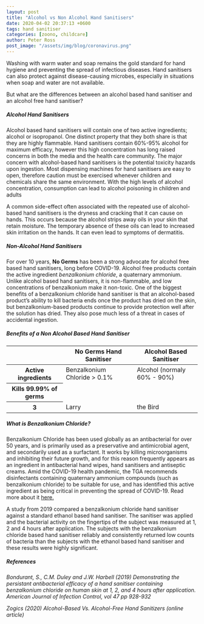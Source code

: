 ```yaml
---
layout: post
title: "Alcohol vs Non Alcohol Hand Sanitisers"
date: 2020-04-02 20:37:13 +0600
tags: hand sanitiser
categories: [zoono, childcare]
author: Peter Ross
post_image: "/assets/img/blog/coronavirus.png"
---
```


Washing with warm water and soap remains the gold standard for hand hygiene and preventing the spread of infectious
diseases. Hand sanitisers can also protect against disease-causing microbes, especially in situations when soap and water are
not available.

But what are the differences between an alcohol based hand sanitiser and an alcohol free hand sanitiser?

##### Alcohol Hand Sanitisers
Alcohol based hand sanitisers will contain one of two active ingredients; alcohol or isopropanol. One distinct property that
they both share is that they are highly flammable. Hand sanitisers contain 60%-95% alcohol for maximum efficacy, however
this high concentration has long raised concerns in both the media and the health care community. The major concern
with alcohol-based hand sanitisers is the potential toxicity hazards upon ingestion. Most dispensing machines for hand
sanitisers are easy to open, therefore caution must be exercised whenever children and chemicals share the same
environment. With the high levels of alcohol concentration, consumption can lead to alcohol poisoning in children and
adults

A common side-effect often associated with the repeated use of alcohol-based hand sanitisers is the dryness and cracking
that it can cause on hands. This occurs because the alcohol strips away oils in your skin that retain moisture. The temporary
absence of these oils can lead to increased skin irritation on the hands. It can even lead to symptoms of dermatitis.

##### Non-Alcohol Hand Sanitisers
For over 10 years, **No Germs** has been a strong advocate for alcohol free based hand sanitisers, long before COVID-19.
Alcohol free products contain the active ingredient _benzalkonium chloride_, a quaternary ammonium. Unlike alcohol based
hand sanitisers, it is non-flammable, and low concentrations of benzalkonium make it non-toxic. One of the biggest benefits
of a benzalkonium chloride hand sanitiser is that an alcohol-based product’s ability to kill bacteria ends once the product has
dried on the skin, but benzalkonium-based products continue to provide protection well after the solution has dried. They
also pose much less of a threat in cases of accidental ingestion.

##### Benefits of a Non Alcohol Based Hand Sanitiser

<table class="table">
  <thead>
    <tr>
      <th scope="col"></th>
      <th scope="col">No Germs Hand Sanitiser</th>
      <th scope="col">Alcohol Based Sanitiser</th>
    </tr>
  </thead>
  <tbody>
    <tr>
      <th scope="row">Active ingredients</th>
      <td>Benzalkonium Chloride > 0.1%</td>
      <td>Alcohol (normaly 60% - 90%)</td>
    </tr>
    <tr>
      <th scope="row">Kills 99.99% of germs</th>
      <td><i class="fas fa-check fa-2x"></i></td>
      <td><i class="fas fa-times fa-2x"></i></td>
    </tr>
    <tr>
      <th scope="row">3</th>
      <td>Larry</td>
      <td>the Bird</td>
    </tr>
  </tbody>
</table>

##### What is Benzalkonium Chloride?
Benzalkonium Chloride has been used globally as an antibacterial for over 50 years, and is primarily used as a preservative and antimicrobial agent, and secondarily used as a surfactant. It works by killing microorganisms and inhibiting their future growth, and for this reason frequently appears as an ingredient in antibacterial hand wipes, hand sanitisers and antiseptic creams. Amid the COVID-19 health pandemic, the TGA recommends disinfectants containing quaternary ammonium compounds (such as benzalkonium chloride) to be suitable for use, and has identified this active ingredient as being critical in preventing the spread of COVID-19. Read more about it [here.](https://www.tga.gov.au/appropriate-use-disinfectants-informationconsumers-health-professionals-and-healthcare-facilities)

A study from 2019 compared a benzalkonium chloride hand sanitiser against a standard ethanol based hand sanitiser. The sanitiser was applied and the bacterial activity on the fingertips of the subject was measured at 1, 2 and 4 hours after application. The subjects with the benzalkonium chloride based hand sanitiser reliably and consistently returned low counts of bacteria than the subjects with the ethanol based hand sanitiser and these results were highly significant.

##### References
_Bondurant, S., C.M. Duley and J.W. Harbell (2019) Demonstrating the persistant antibacterial efficacy of a hand sanitiser containing benzalkonium chloride on human skin at 1, 2, and 4 hours after application. American Journal of Infection Control, vol 47 pp 928-932_

_Zogics (2020) Alcohol-Based Vs. Alcohol-Free Hand Sanitizers (online article)_
